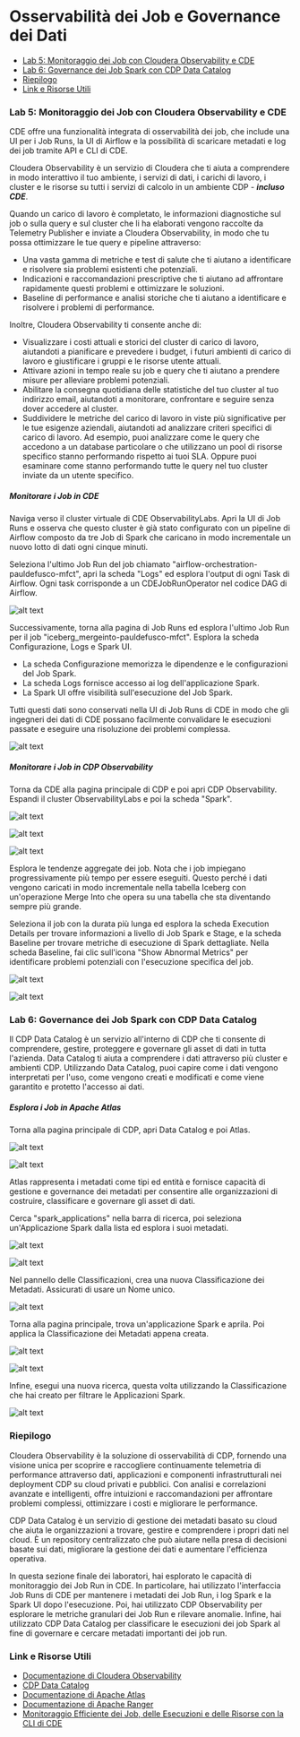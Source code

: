 # Osservabilità dei Job e Governance dei Dati

* [Lab 5: Monitoraggio dei Job con Cloudera Observability e CDE](https://github.com/pdefusco/CDE_121_HOL/blob/main/step_by_step_guides/italian/part_03_observability.md#lab-5-monitoraggio-dei-job-con-cloudera-observability-e-cde)
* [Lab 6: Governance dei Job Spark con CDP Data Catalog](https://github.com/pdefusco/CDE_121_HOL/blob/main/step_by_step_guides/italian/part_03_observability.md#lab-6-governance-dei-job-spark-con-cdp-data-catalog)
* [Riepilogo](https://github.com/pdefusco/CDE_121_HOL/blob/main/step_by_step_guides/italian/part_03_observability.md#riepilogo)
* [Link e Risorse Utili](https://github.com/pdefusco/CDE_121_HOL/blob/main/step_by_step_guides/italian/part_03_observability.md#link-e-risorse-utili)


### Lab 5: Monitoraggio dei Job con Cloudera Observability e CDE

CDE offre una funzionalità integrata di osservabilità dei job, che include una UI per i Job Runs, la UI di Airflow e la possibilità di scaricare metadati e log dei job tramite API e CLI di CDE.

Cloudera Observability è un servizio di Cloudera che ti aiuta a comprendere in modo interattivo il tuo ambiente, i servizi di dati, i carichi di lavoro, i cluster e le risorse su tutti i servizi di calcolo in un ambiente CDP - ***incluso CDE***.

Quando un carico di lavoro è completato, le informazioni diagnostiche sul job o sulla query e sul cluster che li ha elaborati vengono raccolte da Telemetry Publisher e inviate a Cloudera Observability, in modo che tu possa ottimizzare le tue query e pipeline attraverso:

* Una vasta gamma di metriche e test di salute che ti aiutano a identificare e risolvere sia problemi esistenti che potenziali.
* Indicazioni e raccomandazioni prescriptive che ti aiutano ad affrontare rapidamente questi problemi e ottimizzare le soluzioni.
* Baseline di performance e analisi storiche che ti aiutano a identificare e risolvere i problemi di performance.

Inoltre, Cloudera Observability ti consente anche di:

* Visualizzare i costi attuali e storici del cluster di carico di lavoro, aiutandoti a pianificare e prevedere i budget, i futuri ambienti di carico di lavoro e giustificare i gruppi e le risorse utente attuali.
* Attivare azioni in tempo reale su job e query che ti aiutano a prendere misure per alleviare problemi potenziali.
* Abilitare la consegna quotidiana delle statistiche del tuo cluster al tuo indirizzo email, aiutandoti a monitorare, confrontare e seguire senza dover accedere al cluster.
* Suddividere le metriche del carico di lavoro in viste più significative per le tue esigenze aziendali, aiutandoti ad analizzare criteri specifici di carico di lavoro. Ad esempio, puoi analizzare come le query che accedono a un database particolare o che utilizzano un pool di risorse specifico stanno performando rispetto ai tuoi SLA. Oppure puoi esaminare come stanno performando tutte le query nel tuo cluster inviate da un utente specifico.

##### Monitorare i Job in CDE

Naviga verso il cluster virtuale di CDE ObservabilityLabs. Apri la UI di Job Runs e osserva che questo cluster è già stato configurato con un pipeline di Airflow composto da tre Job di Spark che caricano in modo incrementale un nuovo lotto di dati ogni cinque minuti.

Seleziona l'ultimo Job Run del job chiamato "airflow-orchestration-pauldefusco-mfct", apri la scheda "Logs" ed esplora l'output di ogni Task di Airflow. Ogni task corrisponde a un CDEJobRunOperator nel codice DAG di Airflow.

![alt text](../../img/new_airflow_run_1.png)

Successivamente, torna alla pagina di Job Runs ed esplora l'ultimo Job Run per il job "iceberg_mergeinto-pauldefusco-mfct". Esplora la scheda Configurazione, Logs e Spark UI.

* La scheda Configurazione memorizza le dipendenze e le configurazioni del Job Spark.
* La scheda Logs fornisce accesso ai log dell'applicazione Spark.
* La Spark UI offre visibilità sull'esecuzione del Job Spark.

Tutti questi dati sono conservati nella UI di Job Runs di CDE in modo che gli ingegneri dei dati di CDE possano facilmente convalidare le esecuzioni passate e eseguire una risoluzione dei problemi complessa.

![alt text](../../img/new_airflow_run_2.png)

##### Monitorare i Job in CDP Observability

Torna da CDE alla pagina principale di CDP e poi apri CDP Observability. Espandi il cluster ObservabilityLabs e poi la scheda "Spark".

![alt text](../../img/new_obs_1.png)

![alt text](../../img/new_obs_2.png)

![alt text](../../img/new_obs_3.png)

Esplora le tendenze aggregate dei job. Nota che i job impiegano progressivamente più tempo per essere eseguiti. Questo perché i dati vengono caricati in modo incrementale nella tabella Iceberg con un'operazione Merge Into che opera su una tabella che sta diventando sempre più grande.

Seleziona il job con la durata più lunga ed esplora la scheda Execution Details per trovare informazioni a livello di Job Spark e Stage, e la scheda Baseline per trovare metriche di esecuzione di Spark dettagliate. Nella scheda Baseline, fai clic sull'icona "Show Abnormal Metrics" per identificare problemi potenziali con l'esecuzione specifica del job.

![alt text](../../img/new_obs_4.png)

![alt text](../../img/new_obs_5.png)


### Lab 6: Governance dei Job Spark con CDP Data Catalog

Il CDP Data Catalog è un servizio all'interno di CDP che ti consente di comprendere, gestire, proteggere e governare gli asset di dati in tutta l'azienda. Data Catalog ti aiuta a comprendere i dati attraverso più cluster e ambienti CDP. Utilizzando Data Catalog, puoi capire come i dati vengono interpretati per l'uso, come vengono creati e modificati e come viene garantito e protetto l'accesso ai dati.

##### Esplora i Job in Apache Atlas

Torna alla pagina principale di CDP, apri Data Catalog e poi Atlas.

![alt text](../../img/catalog_1.png)

![alt text](../../img/catalog_2.png)

Atlas rappresenta i metadati come tipi ed entità e fornisce capacità di gestione e governance dei metadati per consentire alle organizzazioni di costruire, classificare e governare gli asset di dati.

Cerca "spark_applications" nella barra di ricerca, poi seleziona un'Applicazione Spark dalla lista ed esplora i suoi metadati.

![alt text](../../img/catalog_3.png)

![alt text](../../img/catalog_4.png)

Nel pannello delle Classificazioni, crea una nuova Classificazione dei Metadati. Assicurati di usare un Nome unico.

![alt text](../../img/catalog_5.png)

Torna alla pagina principale, trova un'applicazione Spark e aprila. Poi applica la Classificazione dei Metadati appena creata.

![alt text](../../img/catalog_6.png)

![alt text](../../img/catalog_7.png)

Infine, esegui una nuova ricerca, questa volta utilizzando la Classificazione che hai creato per filtrare le Applicazioni Spark.

![alt text](../../img/catalog_8.png)


### Riepilogo

Cloudera Observability è la soluzione di osservabilità di CDP, fornendo una visione unica per scoprire e raccogliere continuamente telemetria di performance attraverso dati, applicazioni e componenti infrastrutturali nei deployment CDP su cloud privati e pubblici. Con analisi e correlazioni avanzate e intelligenti, offre intuizioni e raccomandazioni per affrontare problemi complessi, ottimizzare i costi e migliorare le performance.

CDP Data Catalog è un servizio di gestione dei metadati basato su cloud che aiuta le organizzazioni a trovare, gestire e comprendere i propri dati nel cloud. È un repository centralizzato che può aiutare nella presa di decisioni basate sui dati, migliorare la gestione dei dati e aumentare l'efficienza operativa.

In questa sezione finale dei laboratori, hai esplorato le capacità di monitoraggio dei Job Run in CDE. In particolare, hai utilizzato l'interfaccia Job Runs di CDE per mantenere i metadati dei Job Run, i log Spark e la Spark UI dopo l'esecuzione. Poi, hai utilizzato CDP Observability per esplorare le metriche granulari dei Job Run e rilevare anomalie. Infine, hai utilizzato CDP Data Catalog per classificare le esecuzioni dei job Spark al fine di governare e cercare metadati importanti dei job run.


### Link e Risorse Utili

* [Documentazione di Cloudera Observability](https://docs.cloudera.com/observability/cloud/index.html)
* [CDP Data Catalog](https://docs.cloudera.com/data-catalog/cloud/index.html)
* [Documentazione di Apache Atlas](https://docs.cloudera.com/cdp-reference-architectures/latest/cdp-ra-security/topics/cdp-ra-security-apache-atlas.html)
* [Documentazione di Apache Ranger](https://docs.cloudera.com/cdp-reference-architectures/latest/cdp-ra-security/topics/cdp-ra-security-apache-ranger.html)
* [Monitoraggio Efficiente dei Job, delle Esecuzioni e delle Risorse con la CLI di CDE](https://community.cloudera.com/t5/Community-Articles/Efficiently-Monitoring-Jobs-Runs-and-Resources-with-the-CDE/ta-p/379893)
